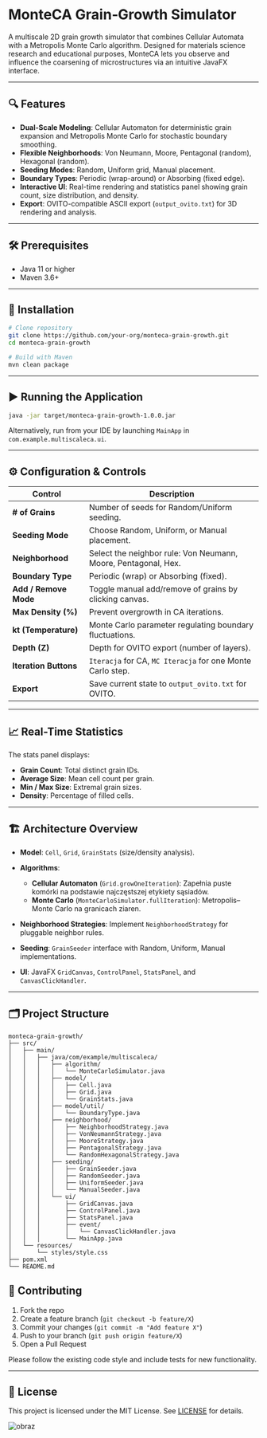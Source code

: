 # MonteCA Grain‑Growth Simulator

A multiscale 2D grain growth simulator that combines Cellular Automata with a Metropolis Monte Carlo algorithm. Designed for materials science research and educational purposes, MonteCA lets you observe and influence the coarsening of microstructures via an intuitive JavaFX interface.

---

## 🔍 Features

* **Dual-Scale Modeling**: Cellular Automaton for deterministic grain expansion and Metropolis Monte Carlo for stochastic boundary smoothing.
* **Flexible Neighborhoods**: Von Neumann, Moore, Pentagonal (random), Hexagonal (random).
* **Seeding Modes**: Random, Uniform grid, Manual placement.
* **Boundary Types**: Periodic (wrap-around) or Absorbing (fixed edge).
* **Interactive UI**: Real-time rendering and statistics panel showing grain count, size distribution, and density.
* **Export**: OVITO-compatible ASCII export (`output_ovito.txt`) for 3D rendering and analysis.

---

## 🛠️ Prerequisites

* Java 11 or higher
* Maven 3.6+

---

## 🚀 Installation

```bash
# Clone repository
git clone https://github.com/your-org/monteca-grain-growth.git
cd monteca-grain-growth

# Build with Maven
mvn clean package
```

---

## ▶️ Running the Application

```bash
java -jar target/monteca-grain-growth-1.0.0.jar
```

Alternatively, run from your IDE by launching `MainApp` in `com.example.multiscaleca.ui`.

---

## ⚙️ Configuration & Controls

| Control               | Description                                                    |
| --------------------- | -------------------------------------------------------------- |
| **# of Grains**       | Number of seeds for Random/Uniform seeding.                    |
| **Seeding Mode**      | Choose Random, Uniform, or Manual placement.                   |
| **Neighborhood**      | Select the neighbor rule: Von Neumann, Moore, Pentagonal, Hex. |
| **Boundary Type**     | Periodic (wrap) or Absorbing (fixed).                          |
| **Add / Remove Mode** | Toggle manual add/remove of grains by clicking canvas.         |
| **Max Density (%)**   | Prevent overgrowth in CA iterations.                           |
| **kt (Temperature)**  | Monte Carlo parameter regulating boundary fluctuations.        |
| **Depth (Z)**         | Depth for OVITO export (number of layers).                     |
| **Iteration Buttons** | `Iteracja` for CA, `MC Iteracja` for one Monte Carlo step.     |
| **Export**            | Save current state to `output_ovito.txt` for OVITO.            |

---

## 📈 Real-Time Statistics

The stats panel displays:

* **Grain Count**: Total distinct grain IDs.
* **Average Size**: Mean cell count per grain.
* **Min / Max Size**: Extremal grain sizes.
* **Density**: Percentage of filled cells.

---

## 🏗️ Architecture Overview

* **Model**: `Cell`, `Grid`, `GrainStats` (size/density analysis).
* **Algorithms**:

  * **Cellular Automaton** (`Grid.growOneIteration`): Zapełnia puste komórki na podstawie najczęstszej etykiety sąsiadów.
  * **Monte Carlo** (`MonteCarloSimulator.fullIteration`): Metropolis–Monte Carlo na granicach ziaren.
* **Neighborhood Strategies**: Implement `NeighborhoodStrategy` for pluggable neighbor rules.
* **Seeding**: `GrainSeeder` interface with Random, Uniform, Manual implementations.
* **UI**: JavaFX `GridCanvas`, `ControlPanel`, `StatsPanel`, and `CanvasClickHandler`.

---

## 🗂️ Project Structure

```
monteca-grain-growth/
├── src/
│   ├── main/
│   │   ├── java/com/example/multiscaleca/
│   │   │   ├── algorithm/
│   │   │   │   └── MonteCarloSimulator.java
│   │   │   ├── model/
│   │   │   │   ├── Cell.java
│   │   │   │   ├── Grid.java
│   │   │   │   └── GrainStats.java
│   │   │   ├── model/util/
│   │   │   │   └── BoundaryType.java
│   │   │   ├── neighborhood/
│   │   │   │   ├── NeighborhoodStrategy.java
│   │   │   │   ├── VonNeumannStrategy.java
│   │   │   │   ├── MooreStrategy.java
│   │   │   │   ├── PentagonalStrategy.java
│   │   │   │   └── RandomHexagonalStrategy.java
│   │   │   ├── seeding/
│   │   │   │   ├── GrainSeeder.java
│   │   │   │   ├── RandomSeeder.java
│   │   │   │   ├── UniformSeeder.java
│   │   │   │   └── ManualSeeder.java
│   │   │   └── ui/
│   │   │       ├── GridCanvas.java
│   │   │       ├── ControlPanel.java
│   │   │       ├── StatsPanel.java
│   │   │       ├── event/
│   │   │       │   └── CanvasClickHandler.java
│   │   │       └── MainApp.java
│   └── resources/
│       └── styles/style.css
├── pom.xml
└── README.md
```

## 👥 Contributing

1. Fork the repo
2. Create a feature branch (`git checkout -b feature/X`)
3. Commit your changes (`git commit -m "Add feature X"`)
4. Push to your branch (`git push origin feature/X`)
5. Open a Pull Request

Please follow the existing code style and include tests for new functionality.

---

## 📄 License

This project is licensed under the MIT License. See [LICENSE](LICENSE) for details.


![obraz](https://github.com/user-attachments/assets/3c9e9fbe-cd86-43b1-b388-fcc67762f348)
